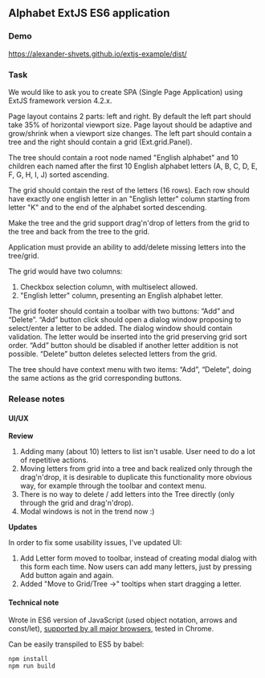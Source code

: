 Alphabet ExtJS ES6 application
------------------------------

### Demo

https://alexander-shvets.github.io/extjs-example/dist/

### Task

We would like to ask you to create SPA (Single Page Application) using ExtJS framework version 4.2.x.

Page layout contains 2 parts: left and right. By default the left part should take 35% of horizontal viewport size. Page layout should be adaptive and grow/shrink when a viewport size changes. The left part should contain a tree and the right should contain a grid (Ext.grid.Panel).

The tree should contain a root node named "English alphabet" and 10 children each named after the first 10 English alphabet letters (A, B, C, D, E, F, G, H, I, J) sorted ascending.

The grid should contain the rest of the letters (16 rows). Each row should have exactly one english letter in an "English letter" column starting from letter "K" and to the end of the alphabet sorted descending.

Make the tree and the grid support drag'n'drop of letters from the grid to the tree and back from the tree to the grid.

Application must provide an ability to add/delete missing letters into the tree/grid.

The grid would have two columns:

1. Checkbox selection column, with multiselect allowed.
2. "English letter" column, presenting an English alphabet letter.

The grid footer should contain a toolbar with two buttons: “Add” and “Delete”.
“Add” button click should open a dialog window proposing to select/enter a letter to be added. The dialog window should contain validation. The letter would be inserted into the grid preserving grid sort order. “Add” button should be disabled if another letter addition is not possible. “Delete” button deletes selected letters from the grid.

The tree should have context menu with two items: “Add”, “Delete”, doing the same actions as the grid corresponding buttons.

### Release notes

#### UI/UX

__Review__

1. Adding many (about 10) letters to list isn't usable. User need to do a lot of repetitive actions.
2. Moving letters from grid into a tree and back realized only through the drag'n'drop, it is desirable to duplicate this functionality more obvious way, for example through the toolbar and context menu.
3. There is no way to delete / add letters into the Tree directly (only through the grid and drag'n'drop).
4. Modal windows is not in the trend now :)

__Updates__

In order to fix some usability issues, I've updated UI:

1. Add Letter form moved to toolbar, instead of creating modal dialog with this form each time. Now users can add many letters, just by pressing Add button again and again.
2. Added "Move to Grid/Tree ->" tooltips when start dragging a letter.

#### Technical note

Wrote in ES6 version of JavaScript (used object notation, arrows and const/let), [supported by all major browsers](http://caniuse.com/#search=es6), tested in Chrome.

Can be easily transpiled to ES5 by babel:

    npm install
    npm run build
